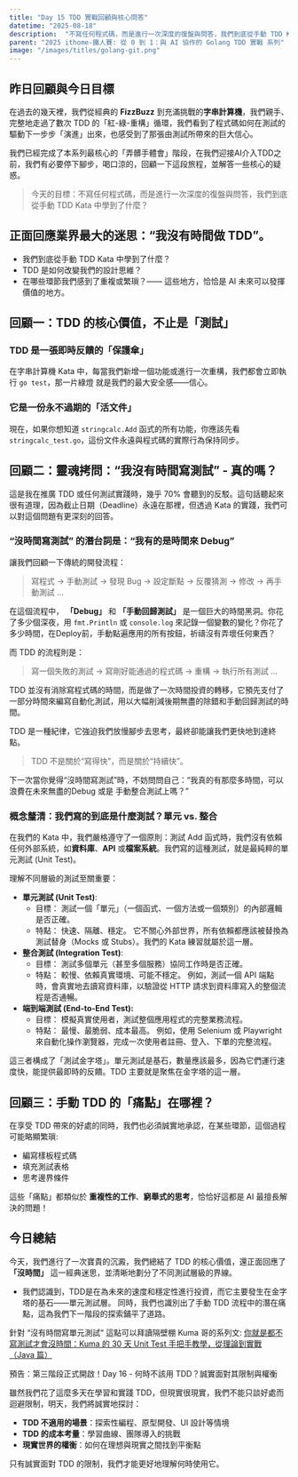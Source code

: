 ```yaml
---
title: "Day 15 TDD 實戰回顧與核心問答"
datetime: "2025-08-18"
description:  "不寫任何程式碼，而是進行一次深度的復盤與問答，我們到底從手動 TDD Kata 中學到了什麼？"
parent: "2025 ithome-鐵人賽: 從 0 到 1：與 AI 協作的 Golang TDD 實戰 系列"
image: "/images/titles/golang-git.png"
---
```


## 昨日回顧與今日目標

在過去的幾天裡，我們從經典的 **FizzBuzz** 到充滿挑戰的**字串計算機**，我們親手、完整地走過了數次 TDD 的「紅-綠-重構」循環，我們看到了程式碼如何在測試的驅動下一步步「演進」出來，也感受到了那張由測試所帶來的巨大信心。

我們已經完成了本系列最核心的「弄髒手體會」階段，在我們迎接AI介入TDD之前，我們有必要停下腳步，喝口涼的，回顧一下這段旅程，並解答一些核心的疑惑。

> 今天的目標：不寫任何程式碼，而是進行一次深度的復盤與問答，我們到底從手動 TDD Kata 中學到了什麼？

## 正面回應業界最大的迷思：“我沒有時間做 TDD”。

- 我們到底從手動 TDD Kata 中學到了什麼？
- TDD 是如何改變我們的設計思維？
- 在哪些環節我們感到了重複或繁瑣？—— 這些地方，恰恰是 AI 未來可以發揮價值的地方。

## 回顧一：TDD 的核心價值，不止是「測試」

### TDD 是一張即時反饋的「保護傘」  

在字串計算機 Kata 中，每當我們新增一個功能或進行一次重構，我們都會立即執行 `go test`，那一片綠燈 就是我們的最大安全感——信心。

### 它是一份永不過期的「活文件」

現在，如果你想知道 `stringcalc.Add` 函式的所有功能，你應該先看 `stringcalc_test.go`，這份文件永遠與程式碼的實際行為保持同步。

## 回顧二：靈魂拷問：“我沒有時間寫測試” - 真的嗎？

這是我在推廣 TDD 或任何測試實踐時，幾乎 70% 會聽到的反駁。這句話聽起來很有道理，因為截止日期（Deadline）永遠在那裡，但透過 Kata 的實踐，我們可以對這個問題有更深刻的回答。

### “沒時間寫測試” 的潛台詞是：“我有的是時間來 Debug”

讓我們回顧一下傳統的開發流程：
> 寫程式 -> 手動測試 -> 發現 Bug -> 設定斷點 -> 反覆猜測 -> 修改 -> 再手動測試 ...

在這個流程中， **「Debug」** 和 **「手動回歸測試」** 是一個巨大的時間黑洞。你花了多少個深夜，用 `fmt.Println` 或 `console.log` 來記錄一個變數的變化？你花了多少時間，在Deploy前，手動點遍應用的所有按鈕，祈禱沒有弄壞任何東西？

而 TDD 的流程則是：
> 寫一個失敗的測試 -> 寫剛好能通過的程式碼 -> 重構 -> 執行所有測試 ...

TDD 並沒有消除寫程式碼的時間，而是做了一次時間投資的轉移，它預先支付了一部分時間來編寫自動化測試，用以大幅削減後期無盡的除錯和手動回歸測試的時間。

TDD 是一種紀律，它強迫我們放慢腳步去思考，最終卻能讓我們更快地到達終點。
> TDD 不是關於“寫得快”，而是關於“持續快”。

下一次當你覺得“沒時間寫測試”時，不妨問問自己：“我真的有那麼多時間，可以浪費在未來無盡的Debug 或是 手動整合測試上嗎？”

### 概念釐清：我們寫的到底是什麼測試？單元 vs. 整合

在我們的 Kata 中，我們嚴格遵守了一個原則：測試 Add 函式時，我們沒有依賴任何外部系統，如**資料庫**、**API** 或**檔案系統**。我們寫的這種測試，就是最純粹的單元測試 (Unit Test)。

理解不同層級的測試至關重要：

- **單元測試 (Unit Test)**:
  - 目標： 測試一個「單元」（一個函式、一個方法或一個類別）的內部邏輯是否正確。
  - 特點： 快速、隔離、穩定。 它不關心外部世界，所有依賴都應該被替換為測試替身（Mocks 或 Stubs）。我們的 Kata 練習就屬於這一層。
- **整合測試 (Integration Test)**:
  - 目標： 測試多個單元（甚至多個服務）協同工作時是否正確。
  - 特點： 較慢、依賴真實環境、可能不穩定。 例如，測試一個 API 端點時，會真實地去讀寫資料庫，以驗證從 HTTP 請求到資料庫寫入的整個流程是否通暢。
- **端到端測試 (End-to-End Test):**
  - 目標： 模擬真實使用者，測試整個應用程式的完整業務流程。
  - 特點： 最慢、最脆弱、成本最高。 例如，使用 Selenium 或 Playwright 來自動化操作瀏覽器，完成一次使用者註冊、登入、下單的完整流程。

這三者構成了「測試金字塔」。單元測試是基石，數量應該最多，因為它們運行速度快，能提供最即時的反饋。TDD 主要就是聚焦在金字塔的這一層。

## 回顧三：手動 TDD 的「痛點」在哪裡？

在享受 TDD 帶來的好處的同時，我們也必須誠實地承認，在某些環節，這個過程可能略顯繁瑣:

- 編寫樣板程式碼
- 填充測試表格
- 思考邊界條件

這些「痛點」都類似於 **重複性的工作**、**窮舉式的思考**，恰恰好這都是 AI 最擅長解決的問題！

## 今日總結

今天，我們進行了一次寶貴的沉澱，我們總結了 TDD 的核心價值，還正面回應了 **「沒時間」** 這一經典迷思，並清晰地劃分了不同測試層級的界線。

- 我們認識到，TDD是在為未來的速度和穩定性進行投資，而它主要發生在金字塔的基石——單元測試層。
同時，我們也識別出了手動 TDD 流程中的潛在痛點，這為我們下一階段的探索鋪平了道路。

針對 “沒有時間寫單元測試“ 這點可以拜讀隔壁棚 Kuma 哥的系列文: [你就是都不寫測試才會沒時間：Kuma 的 30 天 Unit Test 手把手教學，從理論到實戰 （Java 篇）](https://ithelp.ithome.com.tw/users/20107429/ironman/3897)

預告：第三階段正式開啟！Day 16 - 何時不該用 TDD？誠實面對其限制與權衡

雖然我們花了這麼多天在學習和實踐 TDD，但現實很現實，我們不能只談好處而迴避限制，明天，我們將誠實地探討：

- **TDD 不適用的場景**：探索性編程、原型開發、UI 設計等情境
- **TDD 的成本考量**：學習曲線、團隊導入的挑戰
- **現實世界的權衡**：如何在理想與現實之間找到平衡點

只有誠實面對 TDD 的限制，我們才能更好地理解何時使用它。